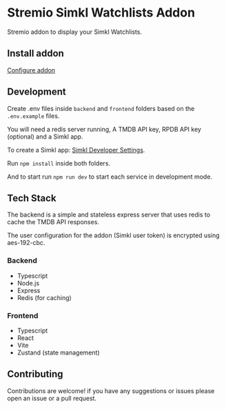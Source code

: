 # Stremio Simkl Watchlists Addon
Stremio addon to display your Simkl Watchlists.

## Install addon

[Configure addon](https://stremio-simkl.nktfh100.com)


## Development

Create .env files inside `backend` and `frontend` folders based on the `.env.example` files.

You will need a redis server running, A TMDB API key, RPDB API key (optional) and a Simkl app.

To create a Simkl app: [Simkl Developer Settings](https://simkl.com/settings/developer/).

Run `npm install` inside both folders.

And to start run `npm run dev` to start each service in development mode.


## Tech Stack

The backend is a simple and stateless express server that uses redis to cache the TMDB API responses.

The user configuration for the addon (Simkl user token) is encrypted using aes-192-cbc.


### Backend

- Typescript
- Node.js
- Express
- Redis (for caching)

### Frontend

- Typescript
- React
- Vite
- Zustand (state management)


## Contributing

Contributions are welcome!
if you have any suggestions or issues please open an issue or a pull request.
